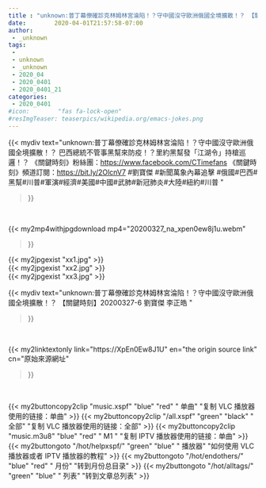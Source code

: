 ```yaml
---
title : "unknown:普丁幕僚確診克林姆林宮淪陷！？守中國沒守歐洲俄國全境擴散！？ 【關鍵時刻】20200327-6 劉寶傑 李正皓 "
date:        2020-04-01T21:57:58-07:00
author:
 - _unknown
tags:
 - 
 - unknown
 - _unknown
 - 2020_04
 - 2020_0401
 - 2020_0401_21
categories:
 - 2020_0401
#icon:        "fas fa-lock-open"
#resImgTeaser: teaserpics/wikipedia.org/emacs-jokes.png
---
```







{{< mydiv text="unknown:普丁幕僚確診克林姆林宮淪陷！？守中國沒守歐洲俄國全境擴散！？ 巴西總統不管事黑幫來防疫！？里約黑幫發「江湖令」持槍巡邏！？  《關鍵時刻》粉絲團：https://www.facebook.com/CTimefans 《關鍵時刻》頻道訂閱：https://bit.ly/2OlcnV7  #劉寶傑 #新聞萬象內幕追擊 #俄國#巴西#黑幫#川普#軍演#經濟#美國#中國#武肺#新冠肺炎#大陸#紐約#川普 "
>}}
<br>


{{< my2mp4withjpgdownload mp4="20200327_na_xpen0ew8j1u.webm"
>}}

{{< my2jpgexist "xx1.jpg" >}}<br>
{{< my2jpgexist "xx2.jpg" >}}<br>
{{< my2jpgexist "xx3.jpg" >}}<br>



{{< mydiv text="unknown:普丁幕僚確診克林姆林宮淪陷！？守中國沒守歐洲俄國全境擴散！？ 【關鍵時刻】20200327-6 劉寶傑 李正皓 "
>}}
<br>

{{< my2linktextonly link="https://XpEn0Ew8J1U"
en="the origin source link" cn="原始來源網址"
>}}


<br>


{{< my2buttoncopy2clip "music.xspf"        "blue"   "red"    " 单曲"  "复制 VLC 播放器使用的链接：单曲" >}} {{< my2buttoncopy2clip "/all.xspf"         "green"  "black"  " 全部"  "复制 VLC 播放器使用的链接：全部" >}} {{< my2buttoncopy2clip "music.m3u8"        "blue"   "red"    " M1 "    "复制 IPTV 播放器使用的链接：单曲" >}} {{< my2buttongoto      "/hot/helpxspf/"    "green"  "blue"   " 播放器" "如何使用 VLC 播放器或者 IPTV 播放器的教程" >}} {{< my2buttongoto      "/hot/endothers/"   "blue"   "red"    " 月份"   "转到月份总目录" >}} {{< my2buttongoto      "/hot/alltags/"     "green"  "blue"   " 列表"   "转到文章总列表" >}} 
